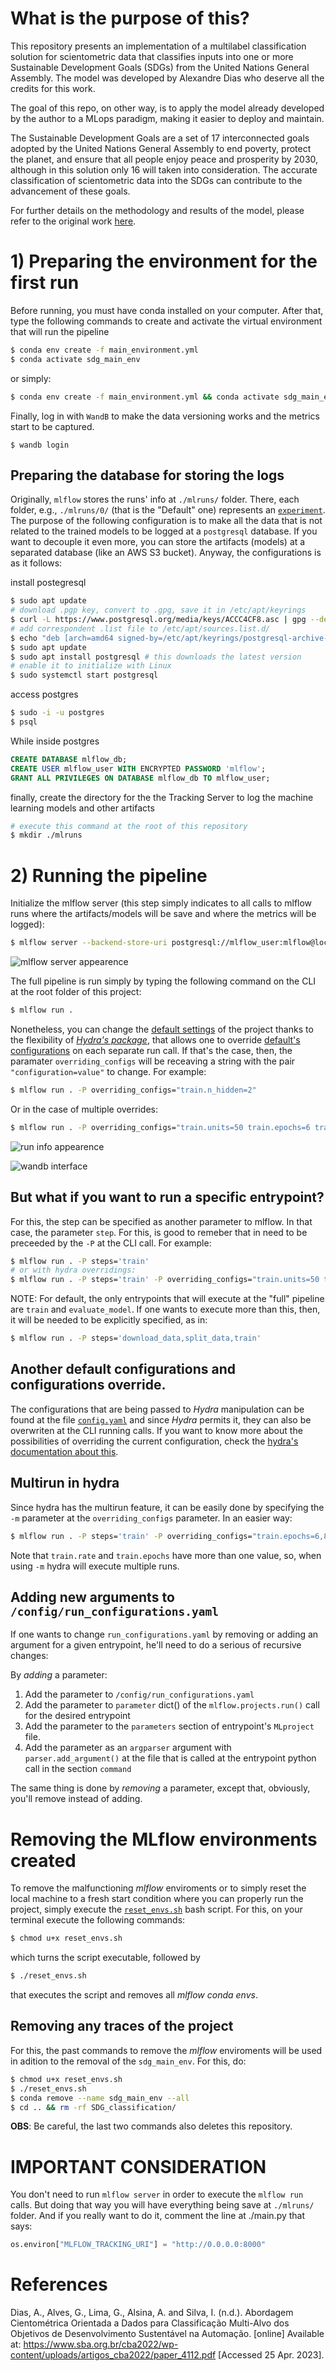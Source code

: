 # What is the purpose of this?
This repository presents an implementation of a multilabel classification solution for scientometric data that classifies inputs into one or more Sustainable Development Goals (SDGs) from the United Nations General Assembly. The model was developed by Alexandre Dias who deserve all the credits for this work.

The goal of this repo, on other way, is to apply the model already developed by the author to a MLops paradigm, making it easier to deploy and maintain.

The Sustainable Development Goals are a set of 17 interconnected goals adopted by the United Nations General Assembly to end poverty, protect the planet, and ensure that all people enjoy peace and prosperity by 2030, although in this solution only 16 will taken into consideration. The accurate classification of scientometric data into the SDGs can contribute to the advancement of these goals.

For further details on the methodology and results of the model, please refer to the original work [here](https://www.sba.org.br/cba2022/wp-content/uploads/artigos_cba2022/paper_4112.pdf).

# 1) Preparing the environment for the first run
Before running, you must have conda installed on your computer. After that, type the following commands to create and activate the virtual environment that will run the pipeline

```bash
$ conda env create -f main_environment.yml
$ conda activate sdg_main_env
```
or simply:

```bash
$ conda env create -f main_environment.yml && conda activate sdg_main_env
```

Finally, log in with ```WandB``` to make the data versioning works and the metrics start to be captured.

```
$ wandb login
```

## Preparing the database for storing the logs
Originally, `mlflow` stores the runs' info at `./mlruns/` folder. There, each folder, e.g., `./mlruns/0/` (that is the "Default" one) represents an [`experiment`](https://mlflow.org/docs/latest/tracking.html#organizing-runs-in-experiments). The purpose of the following configuration is to make all the data that is not related to the trained models to be logged at a `postgresql` database. If you want to decouple it even more, you can store the artifacts (models) at a separated database (like an AWS S3 bucket). Anyway, the configurations is as it follows:

install postegresql
```bash
$ sudo apt update
# download .pgp key, convert to .gpg, save it in /etc/apt/keyrings
$ curl -L https://www.postgresql.org/media/keys/ACCC4CF8.asc | gpg --dearmor | sudo tee /etc/apt/keyrings/postgresql-archive-keyring.gpg >/dev/null
# add correspondent .list file to /etc/apt/sources.list.d/
$ echo "deb [arch=amd64 signed-by=/etc/apt/keyrings/postgresql-archive-keyring.gpg] http://apt.postgresql.org/pub/repos/apt $(lsb_release -cs)-pgdg main" | sudo tee  /etc/apt/sources.list.d/postgresql.list
$ sudo apt update
$ sudo apt install postgresql # this downloads the latest version
# enable it to initialize with Linux
$ sudo systemctl start postgresql
```

access postgres
```bash
$ sudo -i -u postgres
$ psql
```


While inside postgres
```sql
CREATE DATABASE mlflow_db;
CREATE USER mlflow_user WITH ENCRYPTED PASSWORD 'mlflow';
GRANT ALL PRIVILEGES ON DATABASE mlflow_db TO mlflow_user;
```

finally, create the directory for the the Tracking Server to log the machine learning models and other artifacts
```bash
# execute this command at the root of this repository
$ mkdir ./mlruns
```

# 2) Running the pipeline
Initialize the mlflow server (this step simply indicates to all calls to mlflow runs where the artifacts/models will be save and where the metrics will be logged):
```bash
$ mlflow server --backend-store-uri postgresql://mlflow_user:mlflow@localhost/mlflow_db --default-artifact-root file:<PATH_TO_THE_REPO>/SDG_classification/mlruns -h 0.0.0.0 -p 8000
```

![mlflow server appearence](./imgs/mlflow_interface.png)

The full pipeline is run simply by typing the following command on the CLI at the root folder of this project:

```bash
$ mlflow run .
```
Nonetheless, you can change the [default settings](config.yaml) of the project thanks to the flexibility of [*Hydra's package*](https://hydra.cc/docs/intro/), that allows one to override [default's configurations](config.yaml) on each separate run call. If that's the case, then, the paramater ```overriding_configs``` will be receaving a string with the pair ```"configuration=value"``` to change. For example:

```bash
$ mlflow run . -P overriding_configs="train.n_hidden=2"
```

Or in the case of multiple overrides:

```bash
$ mlflow run . -P overriding_configs="train.units=50 train.epochs=6 train.rate=3 train.n_hidden=2"
```

![run info appearence](./imgs/mlflow_run_info.png)

![wandb interface](./imgs/wandb_interface.png)

## But what if you want to run a specific entrypoint?
For this, the step can be specified as another parameter to mlflow. In that case, the parameter `step`. For this, is good to remeber that in need to be preceeded by the `-P` at the CLI call. For example:

```bash
$ mlflow run . -P steps='train'
# or with hydra overridings:
$ mlflow run . -P steps='train' -P overriding_configs="train.units=50 train.epochs=6 train.rate=3 train.n_hidden=2"
```

NOTE: For default, the only entrypoints that will execute at the "full" pipeline are `train` and `evaluate_model`. If one wants to execute more than this, then, it will be needed to be explicitly specified, as in:

```bash
$ mlflow run . -P steps='download_data,split_data,train'
```

## Another default configurations and configurations override.
The configurations that are being passed to *Hydra* manipulation can be found at the file [```config.yaml```](config.yaml) and since *Hydra* permits it, they can also be overwriten at the CLI running calls. If you want to know more about the possibilities of overriding the current configuration, check the [hydra's documentation about this](https://hydra.cc/docs/advanced/override_grammar/basic/).

## Multirun in hydra
Since hydra has the multirun feature, it can be easily done by specifying the `-m` parameter at the `overriding_configs` parameter. In an easier way:

```bash
$ mlflow run . -P steps='train' -P overriding_configs="train.epochs=6,8 train.rate=3,4,5 train.n_hidden=2 -m"
```

Note that `train.rate` and `train.epochs` have more than one value, so, when using `-m` hydra will execute multiple runs.

## Adding new arguments to `/config/run_configurations.yaml`
If one wants to change `run_configurations.yaml` by removing or adding an argument for a given entrypoint, he'll need to do a serious of recursive changes:

By *adding* a parameter:
1) Add the parameter to `/config/run_configurations.yaml`
2) Add the parameter to `parameter` dict() of the `mlflow.projects.run()` call for the desired entrypoint
3) Add the parameter to the `parameters` section of entrypoint's `MLproject` file.
4) Add the parameter as an `argparser` argument with `parser.add_argument()` at the file that is called at the entrypoint python call in the section `command`

The same thing is done by *removing* a parameter, except that, obviously, you'll remove instead of adding.

# Removing the MLflow environments created
To remove the malfunctioning *mlflow* enviroments or to simply reset the local machine to a fresh start condition where you can properly run the project, simply execute the [```reset_envs.sh```](reset_envs.sh) bash script. For this, on your terminal execute the following commands:

```bash
$ chmod u+x reset_envs.sh
```

which turns the script executable, followed by

```bash
$ ./reset_envs.sh
```
that executes the script and removes all *mlflow conda envs*.

## Removing any traces of the project
For this, the past commands to remove the *mlflow* enviroments will be used in adition to the removal of the ```sdg_main_env```. For this, do:

```bash
$ chmod u+x reset_envs.sh
$ ./reset_envs.sh
$ conda remove --name sdg_main_env --all
$ cd .. && rm -rf SDG_classification/
```
__OBS__: Be careful, the last two commands also deletes this repository.

# IMPORTANT CONSIDERATION
You don't need to run `mlflow server` in order to execute the `mlflow run` calls. But doing that way you will have everything being save at `./mlruns/` folder. And if you really want to do it, comment the line at ./main.py that says:

```python
os.environ["MLFLOW_TRACKING_URI"] = "http://0.0.0.0:8000"
```

# References
Dias, A., Alves, G., Lima, G., Alsina, A. and Silva, I. (n.d.). Abordagem Cientométrica Orientada a Dados para Classificação Multi-Alvo dos Objetivos de Desenvolvimento Sustentável na Automação. [online] Available at: https://www.sba.org.br/cba2022/wp-content/uploads/artigos_cba2022/paper_4112.pdf [Accessed 25 Apr. 2023].
